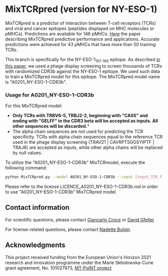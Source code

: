 # MixTCRpred (version for NY-ESO-1)
MixTCRpred is a predictor of interaction between T-cell receptors (TCRs) and viral and cancer epitopes (peptides displayed on MHC molecules or pMHCs). Predictions are available for 146 pMHCs. [Here](https://www.nature.com/articles/s41467-024-47461-8) the paper describing MixTCRpred predictive performance and applications. Accurate predictions were achieved for 43 pMHCs that have more than 50 training TCRs. 

This branch is specifically for the NY-ESO-1<sub>157-165</sub> epitope. As described [in this paper](xxx), we used a phage display screening to screen thousands of TCRs with randomized CDR3b against the NY-ESO-1 epitope. We used such data to train a MixTCRpred model for this epitope.  The MixTCRpred model name is "A0201_NY-ESO-1-CDR3b". 


### Usage for A0201_NY-ESO-1-CDR3b

For this MixTCRpred model:

- **Only TCRs with TRBV6-5, TRBJ2-2, beginning with "CASS" and ending with "GELFF" in the CDR3 beta will be accepted as inputs. All other sequences will be discarded.***
- The alpha chain sequences are not used for predicting the TCR specificity. TCRs with alpha chain sequences equal to the reference TCR used in the phage display screening (TRAV21 | CAVRPTSGGSYIPTF | TRAJ6) are accepted as inputs, while other alpha chains will be replaced by null values.


To utilize the "A0201_NY-ESO-1-CDR3b" MixTCRmodel, execute the following command:

```bash
python MixTCRpred.py --model A0201_NY-ESO-1-CDR3b --input [input_TCR_file] --output [output_file]
```

Please refer to the license LICENCE_A0201_NY-ESO-1-CDR3b.md in order to use "A0201_NY-ESO-1-CDR3b" MixTCRpred model.



## Contact information

For scientific questions, please contact [Giancarlo Croce](mailto:giancarlo.croce@unil.ch?subject=[GitHub]%20MixTCRpred%20) or [David Gfeller](mailto:david.gfeller@unil.ch?subject=[GitHub]%20MixTCRpred%20)

For license-related questions, please contact [Nadette Bulgin](mailto:nbulgin@lcr.org?subject=[GitHub]%20MixTCRpred%20).

## Acknowledgments

This project received funding from the European Union's Horizon 2021 research and innovation programme under the Marie Skłodowska-Curie grant agreement, No. 101027973, [MT-PoINT project](https://cordis.europa.eu/project/id/101027973)
